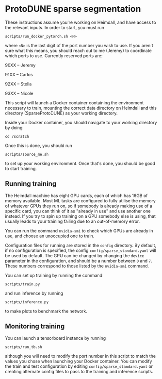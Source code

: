 # ProtoDUNE sparse segmentation

These instructions assume you're working on Heimdall, and have access to the relevant inputs. In order to start, you must run

```
scripts/run_docker_pytorch.sh <N>
```

where `<N>` is the last digit of the port number you wish to use. If you aren't sure what this means, you should reach out to me (Jeremy) to coordinate which ports to use. Currently reserved ports are:

90XX – Jeremy

91XX – Carlos

92XX – Stella

93XX – Nicole

This script will launch a Docker container containing the environment necessary to train, mounting the correct data directory on Heimdall and this directory (SparseProtoDUNE) as your working directory.

Inside your Docker container, you should navigate to your working directory by doing

```
cd /scratch
```

Once this is done, you should run

```
scripts/source_me.sh
```

to set up your working environment. Once that's done, you should be good to start training.

## Running training

The Heimdall machine has eight GPU cards, each of which has 16GB of memory available. Most ML tasks are configured to fully utilise the memory of whatever GPUs they run on, so if somebody is already making use of a specific card, you can think of it as "already in use" and use another one instead. If you try to spin up training on a GPU somebody else is using, that usually leads to your training failing due to an out-of-memory error.

You can run the command `nvidia-smi` to check which GPUs are already in use, and choose an unoccupied one to train.

Configuration files for running are stored in the `config` directory. By default, if no configuration is specified, the config `config/sparse_standard.yaml` will be used by default. The GPU can be changed by changing the `device` parameter in the configuration, and should be a number between `0` and `7`. These numbers correspond to those listed by the `nvidia-smi` command.

You can set up training by running the command

```
scripts/train.py
```

and run inference by running

```
scripts/inference.py
```

to make plots to benchmark the network.

## Monitoring training

You can launch a tensorboard instance by running

```
scripts/run_tb.sh
```

although you will need to modify the port number in this script to match the values you chose when launching your Docker container. You can modify the train and test configuration by editing `config/sparse_standard.yaml` or creating alternate config files to pass to the training and inference scripts.
